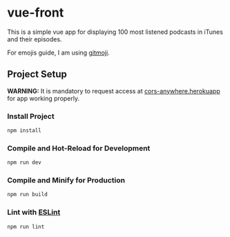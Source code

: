 # vue-front

This is a simple vue app for displaying 100 most listened podcasts in iTunes and their episodes.

For emojis guide, I am using [gitmoji](https://gitmoji.dev/).

## Project Setup

**WARNING:** It is mandatory to request access at [cors-anywhere.herokuapp](https://cors-anywhere.herokuapp.com/corsdemo) for app working properly.

### Install Project

```sh
npm install
```

### Compile and Hot-Reload for Development

```sh
npm run dev
```

### Compile and Minify for Production

```sh
npm run build
```

### Lint with [ESLint](https://eslint.org/)

```sh
npm run lint
```
